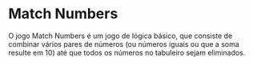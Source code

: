 # Match Numbers 
O jogo Match Numbers é um jogo de lógica básico, que consiste de combinar vários pares de números (ou números iguais ou que a soma resulte em 10) até que todos os números no tabuleiro sejam eliminados.
